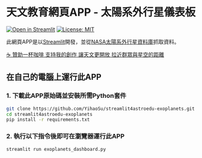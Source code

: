 # 天文教育網頁APP - 太陽系外行星儀表板
[![Open in Streamlit](https://static.streamlit.io/badges/streamlit_badge_black_white.svg)](https://share.streamlit.io/yihaosu/streamlit4astroedu-exoplanets/main/exoplanets_dashboard.py)
[![License: MIT](https://img.shields.io/badge/License-MIT-blue.svg)](https://github.com/YihaoSu/streamlit4astroedu-exoplanets/blob/main/LICENSE)

此網頁APP是以[Streamlit](https://streamlit.io/)開發，並從[NASA太陽系外行星資料庫](https://exoplanetarchive.ipac.caltech.edu/)抓取資料。

[:coffee: 贊助一杯咖啡 支持我的創作 讓天文更開放 拉近群眾與星空的距離](https://liker.land/astrobackhacker/civic)

## 在自己的電腦上運行此APP
### 1. 下載此APP原始碼並安裝所需Python套件
```bash
git clone https://github.com/YihaoSu/streamlit4astroedu-exoplanets.git
cd streamlit4astroedu-exoplanets
pip install -r requirements.txt
```
### 2. 執行以下指令後即可在瀏覽器運行此APP
```shell
streamlit run exoplanets_dashboard.py
```